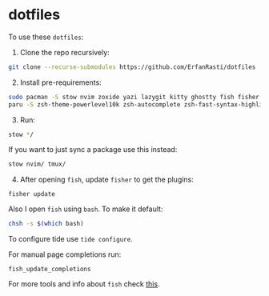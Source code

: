 # dotfiles

To use these `dotfiles`:

1. Clone the repo recursively:

  ```sh
  git clone --recurse-submodules https://github.com/ErfanRasti/dotfiles
  ```

2. Install pre-requirements:

  ```sh
  sudo pacman -S stow nvim zoxide yazi lazygit kitty ghostty fish fisher bat fzf fd tmux yq zsh-autosuggestions zsh-syntax-highlighting
  paru -S zsh-theme-powerlevel10k zsh-autocomplete zsh-fast-syntax-highlighting ascii-image-converter
  ```

3. Run:

  ```sh
  stow */
  ```

  If you want to just sync a package use this instead:

  ```sh
  stow nvim/ tmux/
  ```

4. After opening `fish`, update `fisher` to get the plugins:

  ```fish
  fisher update
  ```

  Also I open `fish` using `bash`. To make it default:

  ```sh
  chsh -s $(which bash)
  ```

  To configure tide use `tide configure`.

  For manual page completions run:

  ```fish
  fish_update_completions
  ```

  For more tools and info about `fish` check [this](https://github.com/ErfanRasti/arch-setup/blob/main/docs/09_Shell_and_Terminal/1_shell_and_terminal.md#fish).
